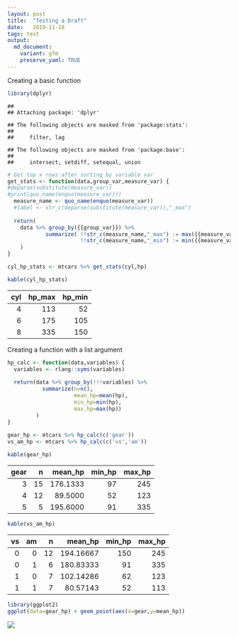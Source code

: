 ```yaml
---
layout: post
title:  "Testing a Draft"
date:   2019-11-18
tags: test
output: 
  md_document:
    variant: gfm
    preserve_yaml: TRUE
---
```


Creating a basic function

``` r
library(dplyr)
```

    ## 
    ## Attaching package: 'dplyr'

    ## The following objects are masked from 'package:stats':
    ## 
    ##     filter, lag

    ## The following objects are masked from 'package:base':
    ## 
    ##     intersect, setdiff, setequal, union

``` r
# Get top x rows after sorting by variable var
get_stats <- function(data,group_var,measure_var) {
#deparse(substitute(measure_var))
#print(quo_name(enquo(measure_var)))
  measure_name <- quo_name(enquo(measure_var))
  #label <- str_c(deparse(substitute(measure_var)),"_max")
  
  return( 
    data %>% group_by({{group_var}}) %>%
            summarize( !!str_c(measure_name,"_max") := max({{measure_var}}),
                       !!str_c(measure_name,"_min") := min({{measure_var}})) 
    )
}

cyl_hp_stats <- mtcars %>% get_stats(cyl,hp)
```

``` r
kable(cyl_hp_stats)
```

| cyl | hp\_max | hp\_min |
| --: | ------: | ------: |
|   4 |     113 |      52 |
|   6 |     175 |     105 |
|   8 |     335 |     150 |

Creating a function with a list argument

``` r
hp_calc <- function(data,variables) {
  variables <- rlang::syms(variables)
  
  return(data %>% group_by(!!!variables) %>%
           summarize(n=n(),
                     mean_hp=mean(hp),
                     min_hp=min(hp),
                     max_hp=max(hp))
         )
}
 
gear_hp <- mtcars %>% hp_calc(c('gear')) 
vs_am_hp <- mtcars %>% hp_calc(c('vs','am')) 
```

``` r
kable(gear_hp)
```

| gear |  n | mean\_hp | min\_hp | max\_hp |
| ---: | -: | -------: | ------: | ------: |
|    3 | 15 | 176.1333 |      97 |     245 |
|    4 | 12 |  89.5000 |      52 |     123 |
|    5 |  5 | 195.6000 |      91 |     335 |

``` r
kable(vs_am_hp)
```

| vs | am |  n |  mean\_hp | min\_hp | max\_hp |
| -: | -: | -: | --------: | ------: | ------: |
|  0 |  0 | 12 | 194.16667 |     150 |     245 |
|  0 |  1 |  6 | 180.83333 |      91 |     335 |
|  1 |  0 |  7 | 102.14286 |      62 |     123 |
|  1 |  1 |  7 |  80.57143 |      52 |     113 |

``` r
library(ggplot2)
ggplot(data=gear_hp) + geom_point(aes(x=gear,y=mean_hp))
```

![](//home/cambonator/Programming/jessecambon.github.io/rmd_images/2019-11-20-rlang-demo/unnamed-chunk-5-1.png)<!-- -->
